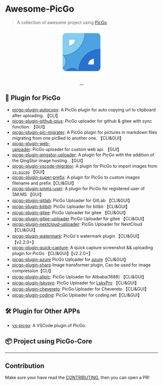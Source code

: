 # Awesome-PicGo 

> A collection of awesome project using [PicGo](https://github.com/PicGo/PicGo-Core).

<p align="center">
  <img src="https://raw.githubusercontent.com/Molunerfinn/test/master/picgo/New%20LOGO-150.png" alt="">
</p>
<p align="center">
  <a href="https://github.com/feross/standard">
    <img src="https://img.shields.io/badge/code%20style-standard-green.svg?style=flat-square" alt="">
  </a>
  <a href="https://travis-ci.org/Molunerfinn/PicGo/builds">
    <img src="https://img.shields.io/travis/Molunerfinn/PicGo.svg?style=flat-square" alt="">
  </a>
  <a href="https://github.com/Molunerfinn/PicGo/releases">
    <img src="https://img.shields.io/github/downloads/Molunerfinn/PicGo/total.svg?style=flat-square" alt="">
  </a>
  <a href="https://github.com/Molunerfinn/PicGo/releases/latest">
    <img src="https://img.shields.io/github/release/Molunerfinn/PicGo.svg?style=flat-square" alt="">
  </a>
</p>


## :rocket: Plugin for PicGo

- [picgo-plugin-autocopy](https://github.com/PicGo/picgo-plugin-autocopy): A PicGo plugin for auto copying url to clipboard after uploading. 【CLI】
- [picgo-plugin-github-plus](https://github.com/zWingz/picgo-plugin-github-plus): PicGo uploader for github & gitee with sync function. 【GUI】
- [picgo-plugin-pic-migrater](https://github.com/PicGo/picgo-plugin-pic-migrater): A PicGo plugin for pictures in markdown files migrating from one picBed to another one. 【CLI&GUI】
- [picgo-plugin-web-uploader](https://github.com/yuki-xin/picgo-plugin-web-uploader): PicGo uploader for custom web api. 【GUI】
- [picgo-plugin-qingstor-uploader](https://github.com/chengww5217/picgo-plugin-qingstor-uploader): A plugin for PicGo with the addition of the QingStor image hosting. 【GUI】
- [picgo-plugin-vscode-migrator](https://github.com/upupming/picgo-plugin-vscode-migrator): A plugin for PicGo to import images from [`vs-picgo`](https://github.com/Spades-S/vs-picgo/) 【GUI】
- [picgo-plugin-super-prefix](https://github.com/gclove/picgo-plugin-super-prefix#readme): A plugin for PicGo to custom images filename and prefix【CLI&GUI】
- [picgo-plugin-smms-user](https://github.com/xlzy520/picgo-plugin-smms-user.git): A plugin for PicGo for registered user of SM.MS 【GUI】
- [picgo-plugin-gitlab](https://github.com/bugwz/picgo-plugin-gitlab): PicGo Uploader for GitLab 【CLI&GUI】
- [picgo-plugin-bilibili](https://www.npmjs.com/package/picgo-plugin-bilibili): PicGo Uploader for bilibli 【CLI&GUI】
- [picgo-plugin-gitee](https://github.com/zhanghuid/picgo-plugin-gitee): PicGo Uploader for gitee 【CLI&GUI】
- [picgo-plugin-gitee-uploader](https://github.com/lizhuangs/picgo-plugin-gitee-uploader#readme) PicGo Uploader for gitee 【CLI&GUI】
- [picgo-plugin-nextcloud-uploader](https://github.com/jiajiajia343434/picgo-plugin-nextcloud-uploader): PicGo Uploader for NextCloud 【CLI&GUI】
- [picgo-plugin-watermark](https://github.com/Dec-F/picgo-plugin-watermark): PicGo's watermark plugin 【CLI&GUI】【v2.2.0+】
- [picgo-plugin-quick-capture](https://github.com/PicGo/picgo-plugin-quick-capture): A quick capture screenshot && uploading plugin for PicGo 【CLI&GUI】【v2.2.0+】
- [picgo-plugin-azure](https://github.com/CaiJingLong/picgo-plugin-azure) PicGo Uploader for [azure](http://dev.azure.com)【CLI&GUI】
- [picgo-plugin-sharp](https://github.com/iovw/picgo-plugin-sharp) Image transformer plugin, Can be used for image compression【CLI】
- [picgo-plugin-alipic](https://github.com/acewfdy/PicGoPlugins): PicGo Uploader for Alibaba(1688) 【CLI&GUI】
- [picgo-plugin-lskypro](https://github.com/acewfdy/PicGoPlugins): PicGo Uploader for [LskyPro](https://www.lsky.pro/) 【CLI&GUI】
- [picgo-plugin-chevereto](https://github.com/acewfdy/PicGoPlugins): PicGo Uploader for Chevereto 【CLI&GUI】
- [picgo-plugin-coding](https://github.com/zytomorrow/picgo-plugin-coding): PicGo Uploader for coding.net【CLI&GUI】

## :hammer_and_wrench: Plugin for Other APPs

- [vs-picgo](https://github.com/Spades-S/vs-picgo): A VSCode plugin of PicGo.

## :package: Project using PicGo-Core

------

## Contribution

Make sure your have read the [CONTRIBUTING](https://github.com/PicGo/Awesome-PicGo/blob/master/CONTRIBUTING.md), then you can open a PR!
